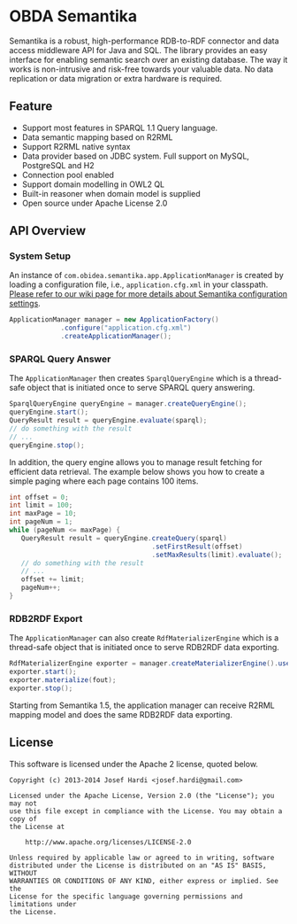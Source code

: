 OBDA Semantika
==============

Semantika is a robust, high-performance RDB-to-RDF connector and data access middleware API for Java and SQL. The library provides an easy interface for enabling semantic search over an existing database. The way it works is non-intrusive and risk-free towards your valuable data. No data replication or data migration or extra hardware is required.

Feature
-------
* Support most features in SPARQL 1.1 Query language.
* Data semantic mapping based on R2RML
* Support R2RML native syntax
* Data provider based on JDBC system. Full support on MySQL, PostgreSQL and H2
* Connection pool enabled
* Support domain modelling in OWL2 QL
* Built-in reasoner when domain model is supplied
* Open source under Apache License 2.0

API Overview
------------

### System Setup

An instance of `com.obidea.semantika.app.ApplicationManager` is created by loading a configuration file, i.e., `application.cfg.xml` in your classpath. [Please refer to our wiki page for more details about Semantika configuration settings](https://github.com/obidea/semantika-api/wiki/1.-XML-Configuration-File).
```java
ApplicationManager manager = new ApplicationFactory()
             .configure("application.cfg.xml")
             .createApplicationManager();
```

### SPARQL Query Answer

The `ApplicationManager` then creates `SparqlQueryEngine` which is a thread-safe object that is initiated once to serve SPARQL query answering.
```java
SparqlQueryEngine queryEngine = manager.createQueryEngine(); 
queryEngine.start();
QueryResult result = queryEngine.evaluate(sparql);
// do something with the result
// ...
queryEngine.stop();
```

In addition, the query engine allows you to manage result fetching for efficient data retrieval. The example below shows you how to create a simple paging where each page contains 100 items.

```java
int offset = 0;
int limit = 100;
int maxPage = 10;
int pageNum = 1;
while (pageNum <= maxPage) {
   QueryResult result = queryEngine.createQuery(sparql)
                                    .setFirstResult(offset)
                                    .setMaxResults(limit).evaluate();
   // do something with the result
   // ...
   offset += limit;
   pageNum++;
}
```

### RDB2RDF Export

The `ApplicationManager` can also create `RdfMaterializerEngine` which is a thread-safe object that is initiated once to serve RDB2RDF data exporting.

```java
RdfMaterializerEngine exporter = manager.createMaterializerEngine().useNTriples();
exporter.start();
exporter.materialize(fout);
exporter.stop();
```

Starting from Semantika 1.5, the application manager can receive R2RML mapping model and does the same RDB2RDF data exporting.

License
-------
This software is licensed under the Apache 2 license, quoted below.

```
Copyright (c) 2013-2014 Josef Hardi <josef.hardi@gmail.com>

Licensed under the Apache License, Version 2.0 (the "License"); you may not
use this file except in compliance with the License. You may obtain a copy of
the License at

    http://www.apache.org/licenses/LICENSE-2.0

Unless required by applicable law or agreed to in writing, software
distributed under the License is distributed on an "AS IS" BASIS, WITHOUT
WARRANTIES OR CONDITIONS OF ANY KIND, either express or implied. See the
License for the specific language governing permissions and limitations under
the License.
```
